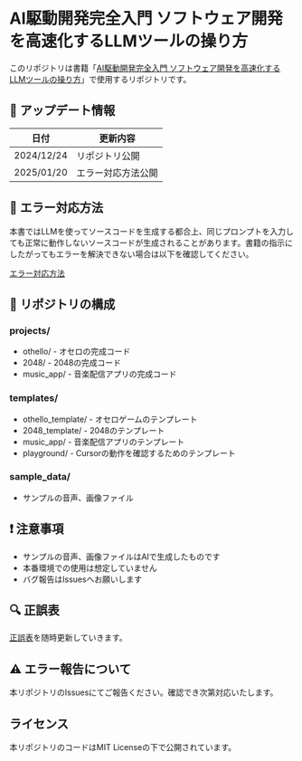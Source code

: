 # AI駆動開発完全入門 ソフトウェア開発を高速化するLLMツールの操り方
このリポジトリは書籍「[AI駆動開発完全入門 ソフトウェア開発を高速化するLLMツールの操り方](https://book.impress.co.jp/books/1124101047)」で使用するリポジトリです。

## 🌟 アップデート情報

| 日付 | 更新内容 |
|------|----------|
| 2024/12/24 | リポジトリ公開 |
| 2025/01/20 | エラー対応方法公開 |

## 🚨 エラー対応方法
本書ではLLMを使ってソースコードを生成する都合上、同じプロンプトを入力しても正常に動作しないソースコードが生成されることがあります。書籍の指示にしたがってもエラーを解決できない場合は以下を確認してください。

[エラー対応方法](docs/error.md)

## 📁 リポジトリの構成

### projects/ 
- othello/ - オセロの完成コード
- 2048/ - 2048の完成コード
- music_app/ - 音楽配信アプリの完成コード 

### templates/
- othello_template/ - オセロゲームのテンプレート 
- 2048_template/ - 2048のテンプレート
- music_app/ - 音楽配信アプリのテンプレート
- playground/ - Cursorの動作を確認するためのテンプレート

### sample_data/
- サンプルの音声、画像ファイル

## ❗ 注意事項
- サンプルの音声、画像ファイルはAIで生成したものです
- 本番環境での使用は想定していません
- バグ報告はIssuesへお願いします

## 🔍 正誤表

[正誤表](errata.md)を随時更新していきます。

## ⚠️ エラー報告について

本リポジトリのIssuesにてご報告ください。確認でき次第対応いたします。

## ライセンス

本リポジトリのコードはMIT Licenseの下で公開されています。
